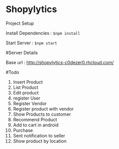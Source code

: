 # Shopylytics

Project Setup 

 Install Dependencies : `$npm install`

 Start Server : `$npm start`

#Server Details

Base url : http://shopylytics-c0dezer0.rhcloud.com/

#Todo

1. Insert Product
2. List Product
3. Edit product
4. register User
5. Register Vendor
6. Register product with vendor
7. Show Products to customer 
8. Recommend Product
9. Add to cart in android 
10. Purchase 
11. Sent notification to seller 
12. Show product by location 


